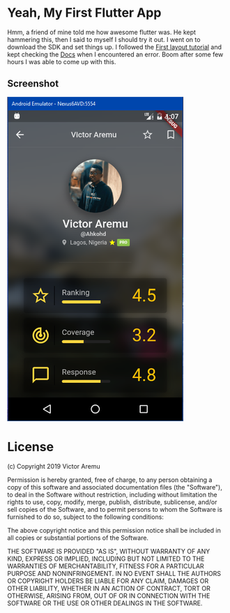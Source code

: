 # Yeah, My First Flutter App
Hmm, a friend of mine told me how awesome flutter was. He kept hammering this, then I said to myself I should try it out. I went on to download the SDK and set things up. I followed the [First layout tutorial](https://flutter.dev/docs/development/ui/layout/tutorial) and kept checking the [Docs](https://flutter.dev/docs/reference/widgets) when I encountered an error. Boom after some few hours I was able to come up with this. 
## Screenshot
![](screen-shot.png)


# License
(c) Copyright 2019 Victor Aremu

Permission is hereby granted, free of charge, to any person obtaining a copy of this software and associated documentation files (the "Software"), to deal in the Software without restriction, including without limitation the rights to use, copy, modify, merge, publish, distribute, sublicense, and/or sell copies of the Software, and to permit persons to whom the Software is furnished to do so, subject to the following conditions:

The above copyright notice and this permission notice shall be included in all copies or substantial portions of the Software.

THE SOFTWARE IS PROVIDED "AS IS", WITHOUT WARRANTY OF ANY KIND, EXPRESS OR IMPLIED, INCLUDING BUT NOT LIMITED TO THE WARRANTIES OF MERCHANTABILITY, FITNESS FOR A PARTICULAR PURPOSE AND NONINFRINGEMENT. IN NO EVENT SHALL THE AUTHORS OR COPYRIGHT HOLDERS BE LIABLE FOR ANY CLAIM, DAMAGES OR OTHER LIABILITY, WHETHER IN AN ACTION OF CONTRACT, TORT OR OTHERWISE, ARISING FROM, OUT OF OR IN CONNECTION WITH THE SOFTWARE OR THE USE OR OTHER DEALINGS IN THE SOFTWARE.